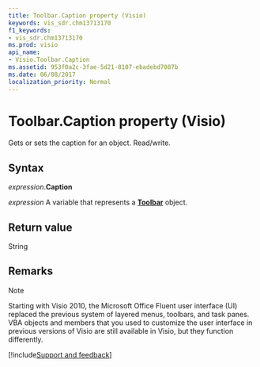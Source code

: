 ```yaml
---
title: Toolbar.Caption property (Visio)
keywords: vis_sdr.chm13713170
f1_keywords:
- vis_sdr.chm13713170
ms.prod: visio
api_name:
- Visio.Toolbar.Caption
ms.assetid: 953f0a2c-3fae-5d21-8107-ebadebd7087b
ms.date: 06/08/2017
localization_priority: Normal
---
```



# Toolbar.Caption property (Visio)

Gets or sets the caption for an object. Read/write.


## Syntax

_expression_.**Caption**

_expression_ A variable that represents a **[Toolbar](Visio.Toolbar.md)** object.


## Return value

String


## Remarks




> [!NOTE] 
> Starting with Visio 2010, the Microsoft Office Fluent user interface (UI) replaced the previous system of layered menus, toolbars, and task panes. VBA objects and members that you used to customize the user interface in previous versions of Visio are still available in Visio, but they function differently.

[!include[Support and feedback](~/includes/feedback-boilerplate.md)]
